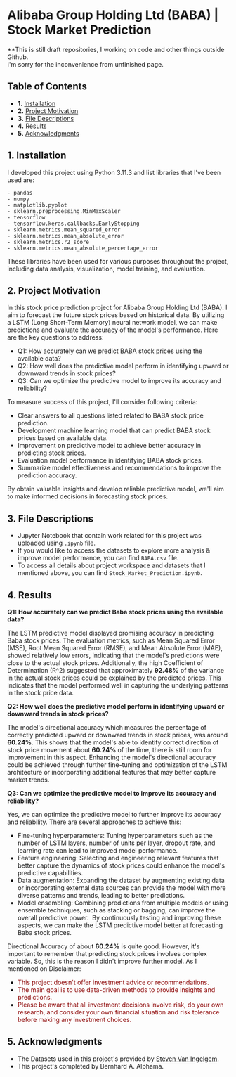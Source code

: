 # Alibaba Group Holding Ltd (BABA) | Stock Market Prediction

**This is still draft repositories, I working on code and other things outside Github.<br>
I'm sorry for the inconvenience from unfinished page.

## Table of Contents

- **1.** [Installation](#installation)
- **2.** [Project Motivation](#motivation)
- **3.** [File Descriptions](#desc)
- **4.** [Results](#results)
- **5.** [Acknowledgments](#acknow)

## 1. Installation <a name="installation"></a>

I developed this project using Python 3.11.3 and list libraries that I've been used are:

    - pandas
    - numpy
    - matplotlib.pyplot
    - sklearn.preprocessing.MinMaxScaler
    - tensorflow
    - tensorflow.keras.callbacks.EarlyStopping
    - sklearn.metrics.mean_squared_error
    - sklearn.metrics.mean_absolute_error
    - sklearn.metrics.r2_score
    - sklearn.metrics.mean_absolute_percentage_error

These libraries have been used for various purposes throughout the project, including data analysis, visualization, model training, and evaluation.

## 2. Project Motivation <a name="motivation"></a>

In this stock price prediction project for Alibaba Group Holding Ltd (BABA). I aim to forecast the future stock prices based on historical data. By utilizing a LSTM (Long Short-Term Memory) neural network model, we can make predictions and evaluate the accuracy of the model's performance. Here are the key questions to address:

- Q1: How accurately can we predict BABA stock prices using the available data?
- Q2: How well does the predictive model perform in identifying upward or downward trends in stock prices?
- Q3: Can we optimize the predictive model to improve its accuracy and reliability?

To measure success of this project, I'll consider following criteria:

- Clear answers to all questions listed related to BABA stock price prediction.
- Development machine learning model that can predict BABA stock prices based on available data.
- Improvement on predictive model to achieve better accuracy in predicting stock prices.
- Evaluation model performance in identifying BABA stock prices.
- Summarize model effectiveness and recommendations to improve the prediction accuracy.

By obtain valuable insights and develop reliable predictive model, we'll aim to make informed decisions in forecasting stock prices.

## 3. File Descriptions <a name="desc"></a>

- Jupyter Notebook that contain work related for this project was uploaded using `.ipynb` file.
- If you would like to access the datasets to explore more analysis & improve model performance, you can find `BABA.csv` file.
- To access all details about project workspace and datasets that I mentioned above, you can find `Stock_Market_Prediction.ipynb`.

## 4. Results <a name="results"></a>

**Q1: How accurately can we predict Baba stock prices using the available data?**

The LSTM predictive model displayed promising accuracy in predicting Baba stock prices. The evaluation metrics, such as Mean Squared Error (MSE), Root Mean Squared Error (RMSE), and Mean Absolute Error (MAE), showed relatively low errors, indicating that the model's predictions were close to the actual stock prices. Additionally, the high Coefficient of Determination (R^2) suggested that approximately **92.48%** of the variance in the actual stock prices could be explained by the predicted prices. This indicates that the model performed well in capturing the underlying patterns in the stock price data.

**Q2: How well does the predictive model perform in identifying upward or downward trends in stock prices?**

The model's directional accuracy which measures the percentage of correctly predicted upward or downward trends in stock prices, was around **60.24%**. This shows that the model's able to identify correct direction of stock price movement about **60.24%** of the time, there is still room for improvement in this aspect. Enhancing the model's directional accuracy could be achieved through further fine-tuning and optimization of the LSTM architecture or incorporating additional features that may better capture market trends.

**Q3: Can we optimize the predictive model to improve its accuracy and reliability?**
​

Yes, we can optimize the predictive model to further improve its accuracy and reliability. There are several approaches to achieve this:
​
- Fine-tuning hyperparameters: Tuning hyperparameters such as the number of LSTM layers, number of units per layer, dropout rate, and learning rate can lead to improved model performance.
​
- Feature engineering: Selecting and engineering relevant features that better capture the dynamics of stock prices could enhance the model's predictive capabilities.
​
- Data augmentation: Expanding the dataset by augmenting existing data or incorporating external data sources can provide the model with more diverse patterns and trends, leading to better predictions.
​
- Model ensembling: Combining predictions from multiple models or using ensemble techniques, such as stacking or bagging, can improve the overall predictive power.
​
By continuously testing and improving these aspects, we can make the LSTM predictive model better at forecasting Baba stock prices.

Directional Accuracy of about **60.24%** is quite good. However, it's important to remember that predicting stock prices involves complex variable. So, this is the reason I didn't improve further model. As I mentioned on Disclaimer:

- <span style="color:darkred">This project doesn't offer investment advice or recommendations.</span>
- <span style="color:darkred">The main goal is to use data-driven methods to provide insights and predictions.</span>
- <span style="color:darkred">Please be aware that all investment decisions involve risk, do your own research, and consider your own financial situation and risk tolerance before making any investment choices.</span>

## 5. Acknowledgments <a name="acknow"></a>

- The Datasets used in this project's provided by [Steven Van Ingelgem](https://www.kaggle.com/datasets/svaningelgem/nyse-100-daily-stock-prices?select=BABA.csv).
- This project's completed by Bernhard A. Alphama.
